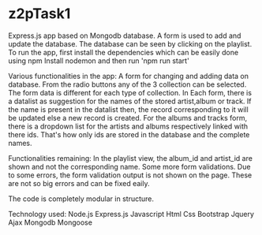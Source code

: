 # z2pTask1
Express.js app based on Mongodb database.
A form is used to add and update the database.
The database can be seen by clicking on the playlist.
To run the app, first install the dependencies which can be easily done using npm
Install nodemon and then run 'npm run start'

Various functionalities in the app:
A form for changing and adding data on database.
From the radio buttons any of the 3 collection can be selected.
The form data is different for each type of collection.
In Each form, there is a datalist as suggestion for the names of the stored artist,album or track.
If the name is present in the datalist then, the record corresponding to it will be updated else a new record is created.
For the albums and tracks form, there is a dropdown list for the artists and albums respectively linked with there ids.
That's how only ids are stored in the database and the complete names.

Functionalities remaining: 
In the playlist view, the album_id and artist_id are shown and not the corresponding name.
Some more form validations.
Due to some errors, the form validation output is not shown on the page. These are not so big errors and can be fixed eaily.

The code is completely modular in structure.

Technology used:
Node.js
Express.js
Javascript
Html
Css
Bootstrap
Jquery
Ajax
Mongodb
Mongoose

